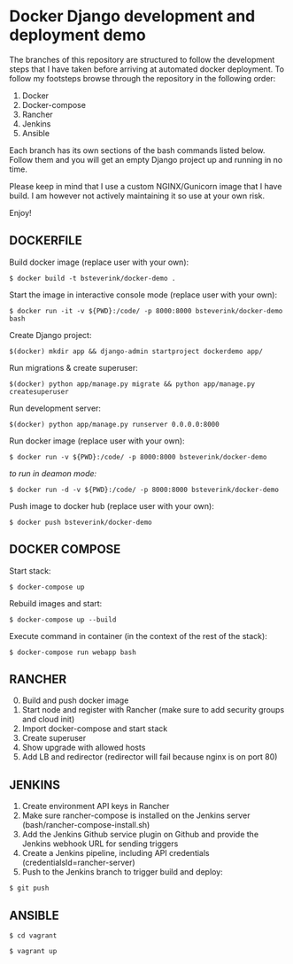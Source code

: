 # Docker Django development and deployment demo

The branches of this repository are structured to follow the development steps that I have taken before arriving at automated
docker deployment. To follow my footsteps browse through the repository in the following order:

1. Docker
2. Docker-compose
3. Rancher
4. Jenkins
5. Ansible

Each branch has its own sections of the bash commands listed below. Follow them and you will get an empty Django project
up and running in no time.

Please keep in mind that I use a custom NGINX/Gunicorn image that I have build. I am however not actively maintaining it
so use at your own risk.

Enjoy!


## DOCKERFILE

Build docker image (replace user with your own):

`$ docker build -t bsteverink/docker-demo .`


Start the image in interactive console mode (replace user with your own):

`$ docker run -it -v ${PWD}:/code/ -p 8000:8000 bsteverink/docker-demo bash`


Create Django project:

`$(docker) mkdir app && django-admin startproject dockerdemo app/`


Run migrations & create superuser:

`$(docker) python app/manage.py migrate && python app/manage.py createsuperuser`


Run development server:

`$(docker) python app/manage.py runserver 0.0.0.0:8000`


Run docker image (replace user with your own):

`$ docker run -v ${PWD}:/code/ -p 8000:8000 bsteverink/docker-demo`

_to run in deamon mode:_

`$ docker run -d -v ${PWD}:/code/ -p 8000:8000 bsteverink/docker-demo`


Push image to docker hub (replace user with your own):

`$ docker push bsteverink/docker-demo`


## DOCKER COMPOSE

Start stack:

`$ docker-compose up`


Rebuild images and start:

`$ docker-compose up --build`


Execute command in container (in the context of the rest of the stack):

`$ docker-compose run webapp bash`


## RANCHER

0. Build and push docker image
1. Start node and register with Rancher (make sure to add security groups and cloud init)
2. Import docker-compose and start stack
3. Create superuser
4. Show upgrade with allowed hosts
5. Add LB and redirector (redirector will fail because nginx is on port 80)


## JENKINS

1. Create environment API keys in Rancher
2. Make sure rancher-compose is installed on the Jenkins server (bash/rancher-compose-install.sh)
3. Add the Jenkins Github service plugin on Github and provide the Jenkins webhook URL for sending triggers
4. Create a Jenkins pipeline, including API credentials (credentialsId=rancher-server)
5. Push to the Jenkins branch to trigger build and deploy:

`$ git push`

## ANSIBLE

`$ cd vagrant`

`$ vagrant up`
